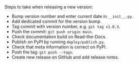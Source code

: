﻿Steps to take when releasing a new version:
* Bump version number and enter current date in `__init__.py`.
* Add dedicated commit for the version bump.
* Tag commit with version number, e.g. `git tag v1.0.3`.
* Push the commit: `git push origin main`.
* Check documentation build on Read-the-Docs.
* Publish on PyPI by running `deploy/publish.py`.
* Check that meta information is correct on PyPI.
* Push the tag: `git push --tags`.
* Create new release on GitHub and add release notes.
